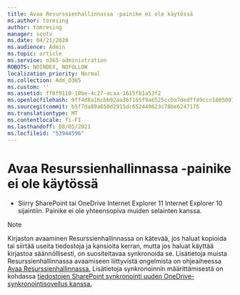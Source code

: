 ```yaml
---
title: Avaa Resurssienhallinnassa -painike ei ole käytössä
ms.author: toresing
author: tomresing
manager: scotv
ms.date: 04/21/2020
ms.audience: Admin
ms.topic: article
ms.service: o365-administration
ROBOTS: NOINDEX, NOFOLLOW
localization_priority: Normal
ms.collection: Adm_O365
ms.custom: ''
ms.assetid: ff0f9110-10be-4c27-acaa-1615f81a53f2
ms.openlocfilehash: 9ff4d8a16cbb92aa36f165f9a6525ccba7dedff49ccc1805097206dbab43ce40
ms.sourcegitcommit: b5f7da89a650d2915dc652449623c78be6247175
ms.translationtype: MT
ms.contentlocale: fi-FI
ms.lasthandoff: 08/05/2021
ms.locfileid: "53944596"
---
```

# <a name="the-open-with-explorer-button-is-disabled"></a>Avaa Resurssienhallinnassa -painike ei ole käytössä

- Siirry SharePoint tai OneDrive Internet Explorer 11 Internet Explorer 10 sijaintiin. Painike ei ole yhteensopiva muiden selainten kanssa.
    
> [!NOTE]
> Kirjaston avaaminen Resurssienhallinnassa on kätevää, jos haluat kopioida tai siirtää useita tiedostoja ja kansioita kerran, mutta jos haluat käyttää kirjastoa säännöllisesti, on suositeltavaa synkronoida se. Lisätietoja muista Resurssienhallinnassa avaamiseen liittyvistä ongelmista on ohjeaiheessa [Avaa Resurssienhallinnassa.](https://go.microsoft.com/fwlink/?linkid=871665) Lisätietoja synkronoinnin määrittämisestä on kohdassa [tiedostojen SharePoint synkronointi uuden OneDrive-synkronointisovellus kanssa.](https://go.microsoft.com/fwlink/?linkid=871666) 
  


